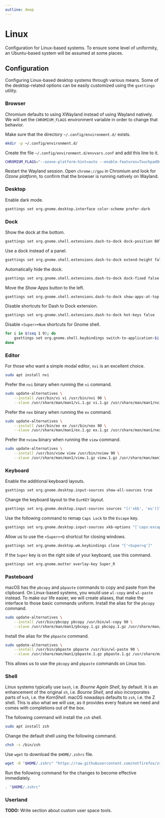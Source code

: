 ```yaml
---
outline: deep
---
```


# Linux

Configuration for Linux-based systems. To ensure some level of uniformity,
an Ubuntu-based system will be assumed at some places.

## Configuration

Configuring Linux-based desktop systems through various means.
Some of the desktop-related options can be easily customized using
the `gsettings` utility.

### Browser

Chromium defaults to using XWayland instead of using Wayland
natively. We will set the `CHROMIUM_FLAGS` environment variable
in order to change that behavior.

Make sure that the directory `~/.config/environment.d/` exists.

```sh
mkdir -p ~/.config/environment.d/
```

Create the file `~/.config/environment.d/envvars.conf` and 
add this line to it.

```sh
CHROMIUM_FLAGS="--ozone-platform-hint=auto --enable-features=TouchpadOverscrollHistoryNavigation"
```

Restart the Wayland session. Open `chrome://gpu` in Chromium and 
look for *Ozone platform*, to confirm that the browser is running
natively on Wayland.

### Desktop

Enable dark mode.

```sh
gsettings set org.gnome.desktop.interface color-scheme prefer-dark
```

### Dock

Show the dock at the bottom.

```sh
gsettings set org.gnome.shell.extensions.dash-to-dock dock-position BOTTOM
```

Use a dock instead of a panel.

```sh
gsettings set org.gnome.shell.extensions.dash-to-dock extend-height false
```

Automatically hide the dock.

```sh
gsettings set org.gnome.shell.extensions.dash-to-dock dock-fixed false
```

Move the *Show Apps* button to the left.

```sh
gsettings set org.gnome.shell.extensions.dash-to-dock show-apps-at-top true
```

Disable shortcuts for Dash to Dock extension.

```sh
gsettings set org.gnome.shell.extensions.dash-to-dock hot-keys false
```

Disable `<Super>+Num` shortcuts for Gnome shell.

```sh
for i in $(seq 1 9); do 
    gsettings set org.gnome.shell.keybindings switch-to-application-$i []
done
```

### Editor

For those who want a simple modal editor, `nvi` is an excellent choice.

```sh
sudo apt install nvi
```

Prefer the `nvi` binary when running the `vi` command.

```sh
sudo update-alternatives \
    --install /usr/bin/vi vi /usr/bin/nvi 90 \
    --slave /usr/share/man/man1/vi.1.gz vi.1.gz /usr/share/man/man1/nvi.1.gz
```

Prefer the `nex` binary when running the `ex` command.

```sh
sudo update-alternatives \
    --install /usr/bin/ex ex /usr/bin/nex 90 \
    --slave /usr/share/man/man1/ex.1.gz ex.1.gz /usr/share/man/man1/nex.1.gz
```

Prefer the `nview` binary when running the `view` command.

```sh
sudo update-alternatives \
    --install /usr/bin/view view /usr/bin/nview 90 \
    --slave /usr/share/man/man1/view.1.gz view.1.gz /usr/share/man/man1/nview.1.gz
```

### Keyboard

Enable the additional keyboard layouts.

```sh
gsettings set org.gnome.desktop.input-sources show-all-sources true
```

Change the keyboard layout to the `EurKEY` layout.

```sh
gsettings set org.gnome.desktop.input-sources sources "[('xkb', 'eu')]"
```

Use the following command to remap `Caps Lock` to the `Escape` key.

```sh
gsettings set org.gnome.desktop.input-sources xkb-options "['caps:escape']"
```

Allow us to use the `<Super>+Q` shortcut for closing windows.

```sh
gsettings set org.gnome.desktop.wm.keybindings close "['<Super>q']"
```

If the `Super` key is on the right side of your keyboard, use this command.

```sh
gsettings set org.gnome.mutter overlay-key Super_R
```

### Pasteboard

macOS has the `pbcopy` and `pbpaste` commands to copy and paste from
the clipboard. On Linux-based systems, you would use `wl-copy` and 
`wl-paste` instead. To make our life easier, we will create aliases,
that make the interface to those basic commands uniform.
Install the alias for the `pbcopy` command.

```sh
sudo update-alternatives \
    --install /usr/bin/pbcopy pbcopy /usr/bin/wl-copy 90 \
    --slave /usr/share/man/man1/pbcopy.1.gz pbcopy.1.gz /usr/share/man/man1/wl-copy.1.gz
```

Install the alias for the `pbpaste` command.

```sh
sudo update-alternatives \
    --install /usr/bin/pbpaste pbpaste /usr/bin/wl-paste 90 \
    --slave /usr/share/man/man1/pbpaste.1.gz pbpaste.1.gz /usr/share/man/man1/wl-paste.1.gz
```

This allows us to use the `pbcopy` and `pbpaste` commands on Linux too.

### Shell

Linux systems typically use `bash`, i.e. *Bourne Again Shell*, by default.
It is an enhancement of the original `sh`, i.e. *Bourne Shell*, and also
incorporates parts of `ksh`, i.e. the *KornShell*. macOS nowadays defaults
to `zsh`, i.e. the Z shell. This is also what we will use, as it provides
every feature we need and comes with completions out of the box.

The following command will install the `zsh` shell.

```sh
sudo apt install zsh
```

Change the default shell using the following command.

```sh
chsh -s /bin/zsh
```

Use `wget` to download the `$HOME/.zshrc` file.

```sh
wget -O "$HOME/.zshrc" "https://raw.githubusercontent.com/notfirefox/zsh-config/main/.zshrc"
```

Run the following command for the changes to become effective immediately.
```sh
. "$HOME/.zshrc"
```

### Userland

**TODO:** Write section about custom user space tools.
